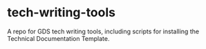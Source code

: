 # tech-writing-tools
A repo for GDS tech writing tools, including scripts for installing the Technical Documentation Template.
